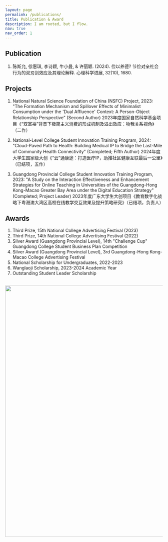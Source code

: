 ```yaml
---
layout: page
permalink: /publications/
title: Publication & Award
description: I am rooted, but I flow. 
nav: true
nav_order: 1
---
```


## Publication

1. 陈斯允, 徐惠琪, 李诗颖, 牛小曼, & 许丽颖. (2024). 俭以养德? 节俭对亲社会行为的双刃剑效应及其理论解释. 心理科学进展, 32(10), 1680.

## Projects

1. National Natural Science Foundation of China (NSFC) Project, 2023: "The Formation Mechanism and Spillover Effects of Minimalist Consumption under the 'Dual Affluence' Context: A Person-Object Relationship Perspective" (Second Author)
   2023年度国家自然科学基金项目《“双富裕”背景下极简主义消费的形成机制及溢出效应：物我关系视角》（二作）
   
2. National-Level College Student Innovation Training Program, 2024: "Cloud-Paved Path to Health: Building Medical IP to Bridge the Last-Mile of Community Health Connectivity" (Completed; Fifth Author)
   2024年度大学生国家级大创《“云”通康途：打造医疗IP，助推社区健康互联最后一公里》（已结项，五作）

3. Guangdong Provincial College Student Innovation Training Program, 2023: "A Study on the Interaction Effectiveness and Enhancement Strategies for Online Teaching in Universities of the Guangdong-Hong Kong-Macao Greater Bay Area under the Digital Education Strategy" (Completed; Project Leader)
   2023年度广东大学生大创项目《教育数字化战略下粤港澳大湾区高校在线教学交互效果及提升策略研究》（已结项，负责人）


## Awards

1. Third Prize, 15th National College Advertising Festival (2023)
2. Third Prize, 14th National College Advertising Festival (2022)
3. Silver Award (Guangdong Provincial Level), 14th "Challenge Cup" Guangdong College Student Business Plan Competition
4. Silver Award (Guangdong Provincial Level), 3rd Guangdong-Hong Kong-Macao College Advertising Festival
5. National Scholarship for Undergraduates, 2022-2023
6. Wanglaoji Scholarship, 2023-2024 Academic Year
7. Outstanding Student Leader Scholarship

<br>
<a href="https://github.com/SocratesClub/SocratesClub.github.io/edit/master/_pages/publications.md">
  <img src="https://user-images.githubusercontent.com/543384/192227995-fdb3a693-2f68-4dc4-b9bd-06053066322f.png" width = "800" align="middle" />
</a>
<br>
